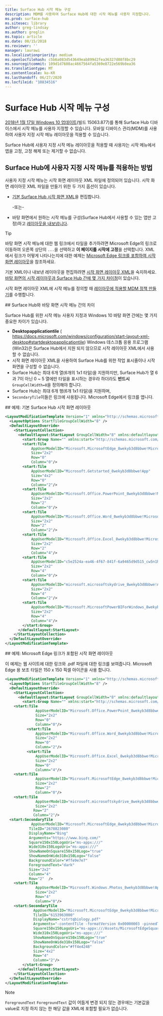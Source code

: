 ```yaml
---
title: Surface Hub 시작 메뉴 구성
description: MDM를 사용하여 Surface Hub에 대한 시작 메뉴를 사용자 지정합니다.
ms.prod: surface-hub
ms.sitesec: library
author: greg-lindsay
ms.author: greglin
ms.topic: article
ms.date: 08/15/2018
ms.reviewer: ''
manager: laurawi
ms.localizationpriority: medium
ms.openlocfilehash: c5b6a083d543649eab899d2fea36327d08f8bc29
ms.sourcegitcommit: 109d1d7608ac4667564fa5369e8722e569b8ea36
ms.translationtype: MT
ms.contentlocale: ko-KR
ms.lasthandoff: 06/27/2020
ms.locfileid: "10834516"
---
```

# Surface Hub 시작 메뉴 구성

[2018년 1월 17일 Windows 10 업데이트](https://support.microsoft.com/help/4057144)(빌드 15063.877)를 통해 Surface Hub 디바이스에서 시작 메뉴를 사용자 지정할 수 있습니다. 모바일 디바이스 관리(MDM)를 사용하여 사용자 지정 시작 메뉴 레이아웃을 적용할 수 있습니다.

Surface Hub에 사용자 지정 시작 메뉴 레이아웃을 적용할 때 사용자는 시작 메뉴에서 앱을 고정, 고정 해제 또는 제거할 수 없습니다. 

## Surface Hub에 사용자 지정 시작 메뉴를 적용하는 방법

사용자 지정 시작 메뉴는 시작 화면 레이아웃 XML 파일에 정의되어 있습니다. 시작 화면 레이아웃 XML 파일을 만들기 위한 두 가지 옵션이 있습니다.

- [기본 Surface Hub 시작 화면 XML](#default)을 편집합니다.

    -또는-

- 바탕 화면에서 원하는 시작 메뉴를 구성(Surface Hub에서 사용할 수 있는 앱만 고정)하고 [레이아웃을 내보냅니다](https://docs.microsoft.com/windows/configuration/customize-and-export-start-layout#export-the-start-layout).

>[!TIP]
>바탕 화면 시작 메뉴에 대한 웹 링크에서 타일을 추가하려면 Microsoft Edge의 링크로 이동하여 오른쪽 상단의 `...`을 선택하고 **이 페이지를 시작에 고정**을 선택합니다. XML에서 링크가 어떻게 나타나는지에 대한 예제는 [Microsoft Edge 링크를 포함하여 시작 화면 레이아웃](#edge)을 참조하세요.

기본 XML이나 내보낸 레이아웃을 편집하려면 [시작 화면 레이아웃 XML](https://docs.microsoft.com/windows/configuration/start-layout-xml-desktop)을 숙지하세요. [바탕 화면의 시작 레이아웃과 Surface Hub 간에 몇 가지 차이점](#differences)이 있습니다.

시작 화면 레이아웃 XML에 시작 메뉴를 정의할 때 [레이아웃에 적용할 MDM 정책 만들기](https://docs.microsoft.com/windows/configuration/customize-windows-10-start-screens-by-using-mobile-device-management#a-href-idbkmk-domaingpodeploymentacreate-a-policy-for-your-customized-start-layout)를 수행합니다.

<span id="differences" />
## Surface Hub와 바탕 화면 시작 메뉴 간의 차이

Surface Hub를 위한 시작 메뉴 사용자 지정과 Windows 10 바탕 화면 간에는 몇 가지 중요한 차이가 있습니다.

- **Desktopapplicationtile** ( https://docs.microsoft.com/windows/configuration/start-layout-xml-desktop#startdesktopapplicationtile) Windows 데스크톱 응용 프로그램 (Win32)은 Surface Hub에서 지원 되지 않으므로 시작 레이아웃 XML에서 사용할 수 없습니다.
- 시작 화면 레이아웃 XML을 사용하여 Surface Hub를 위한 작업 표시줄이나 시작 화면을 구성할 수 없습니다.  
- Surface Hub는 최대 6개 열(6개의 1x1 타일)을 지원하지만, Surface Hub가 열 6과 7이 아닌 0 ~ 5 열에만 타일을 표시하는 경우라 하더라도 **반드시** `GroupCellWidth=8`을 정의해야 합니다.
- Surface Hub는 최대 6개 행(6개 1x1 타일)을 지원하며,
- `SecondaryTile`이들은 링크에 사용됩니다. Microsoft Edge에서 링크를 엽니다.


<span id="default" />
## 예제: 기본 Surface Hub 시작 화면 레이아웃

```xml
<LayoutModificationTemplate Version="1" xmlns="http://schemas.microsoft.com/Start/2014/LayoutModification">
  <LayoutOptions StartTileGroupCellWidth="8" />
  <DefaultLayoutOverride>
    <StartLayoutCollection>
      <defaultlayout:StartLayout GroupCellWidth="8" xmlns:defaultlayout="http://schemas.microsoft.com/Start/2014/FullDefaultLayout">
        <start:Group Name="" xmlns:start="http://schemas.microsoft.com/Start/2014/StartLayout">
        <start:Tile
            AppUserModelID="Microsoft.MicrosoftEdge_8wekyb3d8bbwe!MicrosoftEdge"
            Size="2x2"
            Row="0"
            Column="0"/>
        <start:Tile
            AppUserModelID="Microsoft.Getstarted_8wekyb3d8bbwe!App"
            Size="4x2"
            Row="0"
            Column="2"/>
        <start:Tile
            AppUserModelID="Microsoft.Office.PowerPoint_8wekyb3d8bbwe!Microsoft.pptim"
            Size="2x2"
            Row="2"
            Column="0"/>
        <start:Tile
            AppUserModelID="Microsoft.Office.Word_8wekyb3d8bbwe!Microsoft.Word"
            Size="2x2"
            Row="2"
            Column="2"/>
        <start:Tile
            AppUserModelID="Microsoft.Office.Excel_8wekyb3d8bbwe!Microsoft.Excel"
            Size="2x2"
            Row="2"
            Column="4"/>
        <start:Tile
            AppUserModelID="c5e2524a-ea46-4f67-841f-6a9465d9d515_cw5n1h2txyewy!App"
            Size="2x2"
            Row="4"
            Column="0"/>
        <start:Tile
            AppUserModelID="microsoft.microsoftskydrive_8wekyb3d8bbwe!App"
            Size="2x2"
            Row="4"
            Column="2"/>
        <start:Tile
            AppUserModelID="Microsoft.MicrosoftPowerBIForWindows_8wekyb3d8bbwe!Microsoft.MicrosoftPowerBIForWindows"
            Size="2x2"
            Row="4"
            Column="4"/>
        </start:Group>
      </defaultlayout:StartLayout>
    </StartLayoutCollection>
  </DefaultLayoutOverride>
</LayoutModificationTemplate>
```

<span id="edge" />
## 예제: Microsoft Edge 링크가 포함된 시작 화면 레이아웃

이 예제는 웹 사이트에 대한 링크와 .pdf 파일에 대한 링크를 보여줍니다. Microsoft Edge 용 보조 타일은 150 x 150 픽셀 아이콘을 사용 합니다.

```xml
<LayoutModificationTemplate Version="1" xmlns="http://schemas.microsoft.com/Start/2014/LayoutModification">
  <LayoutOptions StartTileGroupCellWidth="8" />
  <DefaultLayoutOverride>
    <StartLayoutCollection>
      <defaultlayout:StartLayout GroupCellWidth="8" xmlns:defaultlayout="http://schemas.microsoft.com/Start/2014/FullDefaultLayout">
        <start:Group Name="" xmlns:start="http://schemas.microsoft.com/Start/2014/StartLayout">
    <start:Tile
              AppUserModelID="Microsoft.Office.PowerPoint_8wekyb3d8bbwe!Microsoft.pptim"
              Size="2x2"
              Row="0"
              Column="0"/>
          <start:Tile
              AppUserModelID="Microsoft.Office.Word_8wekyb3d8bbwe!Microsoft.Word"
              Size="2x2"
              Row="0"
              Column="2"/>
          <start:Tile
              AppUserModelID="Microsoft.Office.Excel_8wekyb3d8bbwe!Microsoft.Excel"
              Size="2x2"
              Row="0"
              Column="4"/>
    <start:Tile
              AppUserModelID="Microsoft.MicrosoftEdge_8wekyb3d8bbwe!MicrosoftEdge"
              Size="2x2"
              Row="2"
              Column="0"/>
    <start:Tile
              AppUserModelID="microsoft.microsoftskydrive_8wekyb3d8bbwe!App"
              Size="2x2" 
             Row="2"
             Column="2"/>   
  <start:SecondaryTile
            AppUserModelID="Microsoft.MicrosoftEdge_8wekyb3d8bbwe!MicrosoftEdge"
           TileID="2678823080"
           DisplayName="Bing"
           Arguments="https://www.bing.com/"
           Square150x150LogoUri="ms-appx:///"
           Wide310x150LogoUri="ms-appx:///"
           ShowNameOnSquare150x150Logo="true"
           ShowNameOnWide310x150Logo="false"
           BackgroundColor="#ffe9e7e7"
           ForegroundText="dark"
           Size="2x2"
           Column="4"
           Row="2"  />
    <start:Tile
              AppUserModelID="Microsoft.Windows.Photos_8wekyb3d8bbwe!App"
              Size="2x2"
              Row="4"
              Column="0"/>
    <start:SecondaryTile
             AppUserModelID="Microsoft.MicrosoftEdge_8wekyb3d8bbwe!MicrosoftEdge"
             TileID="6153963000"
             DisplayName="cstrtqbiology.pdf"
             Arguments="-contentTile -formatVersion 0x00000003 -pinnedTimeLow 0x45b7376e -pinnedTimeHigh 0x01d2356c -securityFlags 0x00000000 -tileType 0x00000000 -url 0x0000003a https://www.ada.gov/regs2010/2010ADAStandards/Guidance_2010ADAStandards.pdf"
             Square150x150LogoUri="ms-appx:///Assets/MicrosoftEdgeSquare150x150.png"
             Wide310x150LogoUri="ms-appx:///" 
             ShowNameOnSquare150x150Logo="true"
             ShowNameOnWide310x150Logo="false"
             BackgroundColor="#ff4e4248"
             Size="4x2" 
             Row="4"
             Column="2"/>
        </start:Group>
      </defaultlayout:StartLayout>
    </StartLayoutCollection>
  </DefaultLayoutOverride>
</LayoutModificationTemplate>
```

>[!NOTE]
>`ForegroundText` `ForegroundText` 값이 어둡게 변경 되지 않는 경우에는 기본값을 value로 지정 하지 않는 한 해당 값을 XML에 포함할 필요가 없습니다.
